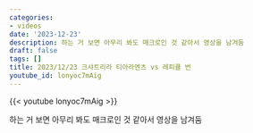 ```yaml
---
categories:
- videos
date: '2023-12-23'
description: 하는 거 보면 아무리 봐도 매크로인 것 같아서 영상을 남겨둠
draft: false
tags: []
title: 2023/12/23 크샤트리라 티아라멘츠 vs 레피큘 번
youtube_id: lonyoc7mAig
---
```



{{< youtube lonyoc7mAig >}}

하는 거 보면 아무리 봐도 매크로인 것 같아서 영상을 남겨둠